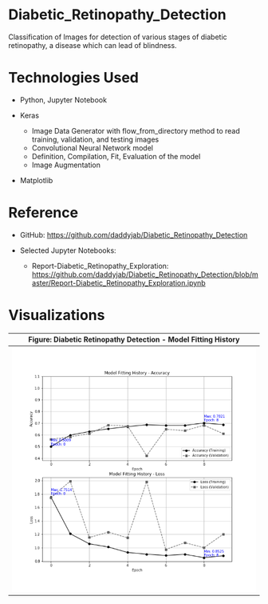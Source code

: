 # Diabetic_Retinopathy_Detection
Classification of Images for detection of various stages of diabetic retinopathy, a disease which can lead of blindness.

# Technologies Used

* Python, Jupyter Notebook

* Keras
    * Image Data Generator with flow_from_directory method to read training, validation, and testing images
    * Convolutional Neural Network model
    * Definition, Compilation, Fit, Evaluation of the model
    * Image Augmentation

* Matplotlib

# Reference

* GitHub: https://github.com/daddyjab/Diabetic_Retinopathy_Detection

* Selected Jupyter Notebooks:
    * Report-Diabetic_Retinopathy_Exploration:<br>
    https://github.com/daddyjab/Diabetic_Retinopathy_Detection/blob/master/Report-Diabetic_Retinopathy_Exploration.ipynb

# Visualizations

| Figure: Diabetic Retinopathy Detection - Model Fitting History |
|----------|
| ![Figure: Diabetic Retinopathy Detection - Model Fitting History is Loading...](docs/DPA_Fit_History.png "Figure: Diabetic Retinopathy Detection - Model Fitting History") |

